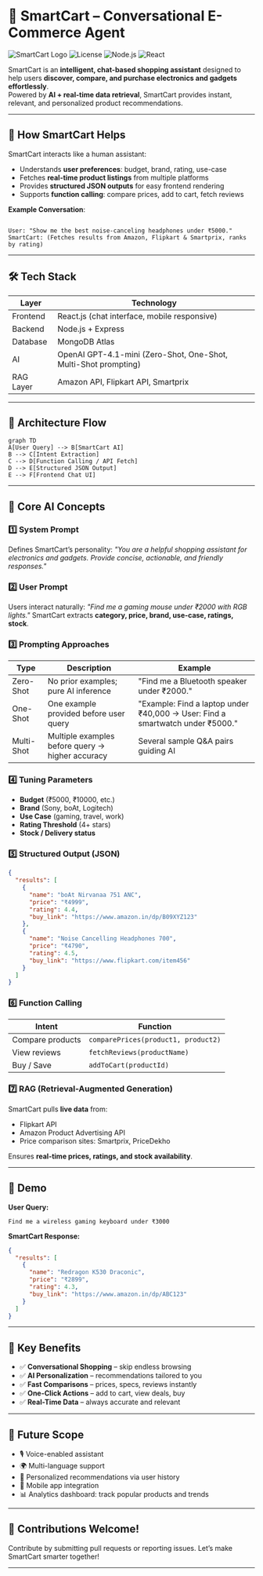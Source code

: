 
# 📘 SmartCart – Conversational E-Commerce Agent

![SmartCart Logo](https://img.shields.io/badge/SmartCart-AI%20Shopping%20Assistant-blue)
![License](https://img.shields.io/badge/License-MIT-green)
![Node.js](https://img.shields.io/badge/Backend-Node.js-orange)
![React](https://img.shields.io/badge/Frontend-React-blue)

SmartCart is an **intelligent, chat-based shopping assistant** designed to help users **discover, compare, and purchase electronics and gadgets effortlessly**.  
Powered by **AI + real-time data retrieval**, SmartCart provides instant, relevant, and personalized product recommendations.

---

## 🚀 How SmartCart Helps

SmartCart interacts like a human assistant:

- Understands **user preferences**: budget, brand, rating, use-case  
- Fetches **real-time product listings** from multiple platforms  
- Provides **structured JSON outputs** for easy frontend rendering  
- Supports **function calling**: compare prices, add to cart, fetch reviews  

**Example Conversation**:

```

User: "Show me the best noise-canceling headphones under ₹5000."
SmartCart: (Fetches results from Amazon, Flipkart & Smartprix, ranks by rating)

````

---

## 🛠️ Tech Stack

| Layer | Technology |
|-------|-----------|
| Frontend | React.js (chat interface, mobile responsive) |
| Backend | Node.js + Express |
| Database | MongoDB Atlas |
| AI | OpenAI GPT-4.1-mini (Zero-Shot, One-Shot, Multi-Shot prompting) |
| RAG Layer | Amazon API, Flipkart API, Smartprix |

---

## 🔄 Architecture Flow

```mermaid
graph TD
A[User Query] --> B[SmartCart AI]
B --> C[Intent Extraction]
C --> D[Function Calling / API Fetch]
D --> E[Structured JSON Output]
E --> F[Frontend Chat UI]
````

---

## 🧠 Core AI Concepts

### 1️⃣ System Prompt

Defines SmartCart’s personality:
*"You are a helpful shopping assistant for electronics and gadgets. Provide concise, actionable, and friendly responses."*

### 2️⃣ User Prompt

Users interact naturally:
*"Find me a gaming mouse under ₹2000 with RGB lights."*
SmartCart extracts **category, price, brand, use-case, ratings, stock**.

### 3️⃣ Prompting Approaches

| Type       | Description                                      | Example                                                                       |
| ---------- | ------------------------------------------------ | ----------------------------------------------------------------------------- |
| Zero-Shot  | No prior examples; pure AI inference             | "Find me a Bluetooth speaker under ₹2000."                                    |
| One-Shot   | One example provided before user query           | "Example: Find a laptop under ₹40,000 → User: Find a smartwatch under ₹5000." |
| Multi-Shot | Multiple examples before query → higher accuracy | Several sample Q\&A pairs guiding AI                                          |

### 4️⃣ Tuning Parameters

* **Budget** (₹5000, ₹10000, etc.)
* **Brand** (Sony, boAt, Logitech)
* **Use Case** (gaming, travel, work)
* **Rating Threshold** (4+ stars)
* **Stock / Delivery status**

### 5️⃣ Structured Output (JSON)

```json
{
  "results": [
    {
      "name": "boAt Nirvanaa 751 ANC",
      "price": "₹4999",
      "rating": 4.4,
      "buy_link": "https://www.amazon.in/dp/B09XYZ123"
    },
    {
      "name": "Noise Cancelling Headphones 700",
      "price": "₹4790",
      "rating": 4.5,
      "buy_link": "https://www.flipkart.com/item456"
    }
  ]
}
```

### 6️⃣ Function Calling

| Intent           | Function                            |
| ---------------- | ----------------------------------- |
| Compare products | `comparePrices(product1, product2)` |
| View reviews     | `fetchReviews(productName)`         |
| Buy / Save       | `addToCart(productId)`              |

### 7️⃣ RAG (Retrieval-Augmented Generation)

SmartCart pulls **live data** from:

* Flipkart API
* Amazon Product Advertising API
* Price comparison sites: Smartprix, PriceDekho

Ensures **real-time prices, ratings, and stock availability**.

---

## 💬 Demo

**User Query:**

```
Find me a wireless gaming keyboard under ₹3000
```

**SmartCart Response:**

```json
{
  "results": [
    {
      "name": "Redragon K530 Draconic",
      "price": "₹2899",
      "rating": 4.3,
      "buy_link": "https://www.amazon.in/dp/ABC123"
    }
  ]
}
```

---

## 🌟 Key Benefits

* ✅ **Conversational Shopping** – skip endless browsing
* ✅ **AI Personalization** – recommendations tailored to you
* ✅ **Fast Comparisons** – prices, specs, reviews instantly
* ✅ **One-Click Actions** – add to cart, view deals, buy
* ✅ **Real-Time Data** – always accurate and relevant

---

## 🚀 Future Scope

* 🎙️ Voice-enabled assistant
* 🌍 Multi-language support
* 🤖 Personalized recommendations via user history
* 📱 Mobile app integration
* 📊 Analytics dashboard: track popular products and trends

---

## 🙌 Contributions Welcome!

Contribute by submitting pull requests or reporting issues. Let’s make SmartCart smarter together!

---

